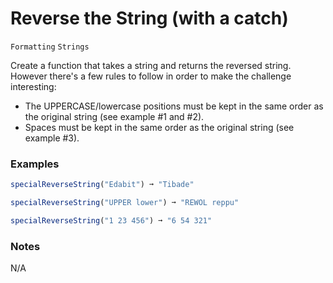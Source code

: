 # Reverse the String (with a catch)

`Formatting` `Strings`

Create a function that takes a string and returns the reversed string. However there's a few rules to follow in order to make the challenge interesting:

- The UPPERCASE/lowercase positions must be kept in the same order as the original string (see example #1 and #2).
- Spaces must be kept in the same order as the original string (see example #3).

### Examples

```js
specialReverseString("Edabit") ➞ "Tibade"

specialReverseString("UPPER lower") ➞ "REWOL reppu"

specialReverseString("1 23 456") ➞ "6 54 321"
```

### Notes

N/A
